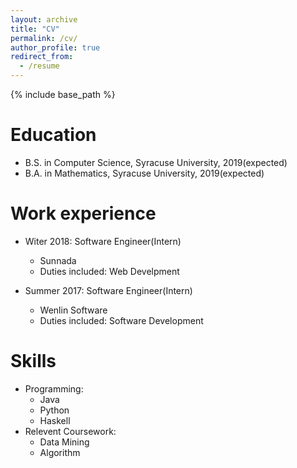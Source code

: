 ```yaml
---
layout: archive
title: "CV"
permalink: /cv/
author_profile: true
redirect_from:
  - /resume
---
```


{% include base_path %}

Education
======
* B.S. in Computer Science, Syracuse University, 2019(expected)
* B.A. in Mathematics, Syracuse University, 2019(expected)

Work experience
======
* Witer 2018: Software Engineer(Intern)
  * Sunnada
  * Duties included: Web Develpment

* Summer 2017: Software Engineer(Intern)
  * Wenlin Software
  * Duties included: Software Development
  
Skills
======
* Programming:
  * Java
  * Python
  * Haskell
* Relevent Coursework:
  * Data Mining
  * Algorithm
